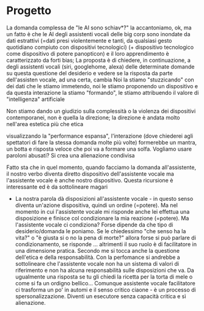 # Progetto

La domanda complessa de "le AI sono schiav*?" la accantoniamo, ok, ma un fatto è che le AI degli assistenti vocali delle big corp sono inondate da dati estrattivi (=dati presi violentemente e tanti, da qualsiasi gesto quotidiano compiuto con dispositivi tecnologici) (+ dispositivo tecnologico come dispositivo di potere panopticon) e il loro apprendimento è caratterizzato da forti bias; 
La proposta è di chiedere, in continuazione, a degli assistenti vocali (siri, googlehome, alexa) delle determinate domande su questa questione del desiderio e vedere se la risposta da parte dell'assisten vocale, ad una certa, cambia
Noi la stiamo "stuzzicando" con dei dati che le stiamo immetendo, noi le stiamo proponendo un dispositivo e da questa interazione la stiamo "formando", le stiamo attribuendo il valore di "intelligenza" artificiale

Non stiamo dando un giudizio sulla complessità o la violenza dei dispositivi contemporanei, non è quella la direzione; la direzione è andata molto nell'area estetica più che etica

visualizzando la "performance espansa", l'interazione (dove chiederei agli spettatori di fare la stessa domanda molte più volte) formerebbe un mantra, un botta e risposta veloce che poi va a formare una solfa. Vogliamo usare paroloni abusati? Si crea una alienazione condivisa

Fatto sta che in quel momento, quando facciamo la domanda all'assistente, il nostro verbo diventa diretto dispositivo dell'assistente vocale ma l'assistente vocale è anche nostro dispositivo. Questa ricursione è interessante ed è da sottolineare magari

* La nostra parola dà disposizioni all'assistente vocale - in questo senso diventa un'azione dispositiva, quindi un ordine (=potere). Ma nel momento in cui l'assistente vocale mi risponde anche lei effettua una disposizione e finisce col condizionare la mia reazione (=potere). Ma l'assistente vocale ci condiziona? Forse dipende da che tipo di desiderio/domanda le poniamo. Se le chiedessimo "che senso ha la vita?" o "è giusta si o no la pena di morte?" allora forse si può parlare di condizionamento, se risponde ... altrimenti il suo ruolo è di facilitatore in una dimensione pratica. 
  Secondo me si tocca anche la questione dell'etica e della responsabilità. Con la perfomance si andrebbe a sottolineare che l'assistente vocale non ha un sistema di valori di riferimento e non ha alcuna responsabilità sulle disposizioni che va. Da ugualmente una risposta se tu gli chiedi la ricetta per la torta di mele o come si fa un ordigno bellico...
  Comunque assistente vocale facilitatore ci trasforma un po' in automi e il senso critico ciaone - è un processo di spersonalizzazione. Diventi un esecutore senza capacità critica e sì alienazione.